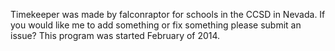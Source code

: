 Timekeeper was made by falconraptor for schools in the CCSD in Nevada.
If you would like me to add something or fix something please submit an issue?
This program was started February of 2014.